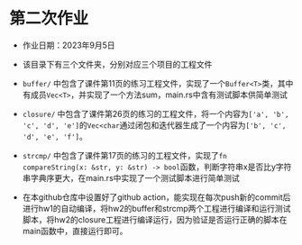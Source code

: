 # 第二次作业

- 作业日期：2023年9月5日

- 该目录下有三个文件夹，分别对应三个项目的工程文件

- `buffer/` 中包含了课件第11页的练习工程文件，实现了一个`Buffer<T>`类，其中有成员`Vec<T>`，并实现了一个方法sum，main.rs中含有测试脚本供简单测试

- `closure/` 中包含了课件第26页的练习的工程文件，将一个内容为`['a', 'b', 'c', 'd', 'e']`的`Vec<char`通过闭包和迭代器生成了一个内容为`['b', 'c', 'd', 'e', 'f']`。

- `strcmp/` 中包含了课件第17页的练习的工程文件，实现了`fn compareString(x: &str, y: &str) -> bool`函数，判断字符串x是否比y字符串字典序更大，在main.rs中实现了一个测试脚本进行简单测试

- 在本github仓库中设置好了github action，能实现在每次push新的commit后进行hw1的自动编译，将hw2的buffer和strcmp两个工程进行编译和运行测试脚本，将hw2的closure工程进行编译运行，因为验证是否运行正确的脚本在main函数中，直接运行即可。